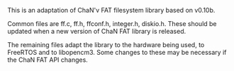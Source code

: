 This is an adaptation of ChaN'v FAT filesystem library based on v0.10b.

Common files are ff.c, ff.h, ffconf.h, integer.h, diskio.h. These should be
updated when a new version of ChaN FAT library is released.

The remaining files adapt the library to the hardware being used, to FreeRTOS
and to libopencm3. Some changes to these may be necessary if the ChaN FAT API
changes.
